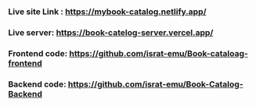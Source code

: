 ### Live site Link : https://mybook-catalog.netlify.app/

### Live server: https://book-catelog-server.vercel.app/

### Frontend code: https://github.com/israt-emu/Book-cataloag-frontend

### Backend code: https://github.com/israt-emu/Book-Catalog-Backend
